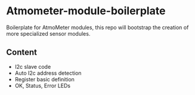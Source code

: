 # Atmometer-module-boilerplate
Boilerplate for AtmoMeter modules, this repo will bootstrap the creation of more specialized sensor modules.

## Content
- I2c slave code
- Auto I2c address detection
- Register basic definition
- OK, Status, Error LEDs